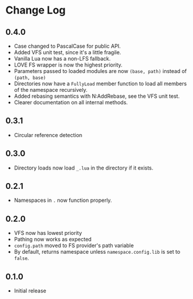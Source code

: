 # Change Log

## 0.4.0
- Case changed to PascalCase for public API.
- Added VFS unit test, since it's a little fragile.
- Vanilla Lua now has a non-LFS fallback.
- LOVE FS wrapper is now the highest priority.
- Parameters passed to loaded modules are now `(base, path)` instead of `(path, base)`
- Directories now have a `FullyLoad` member function to load all members of the namespace recursively.
- Added rebasing semantics with N:AddRebase, see the VFS unit test.
- Clearer documentation on all internal methods.

## 0.3.1
- Circular reference detection

## 0.3.0
- Directory loads now load `_.lua` in the directory if it exists.

## 0.2.1
- Namespaces in `.` now function properly.

## 0.2.0
- VFS now has lowest priority
- Pathing now works as expected
- `config.path` moved to FS provider's path variable
- By default, returns namespace unless `namespace.config.lib` is set to `false`.

## 0.1.0
- Initial release
